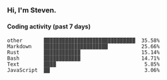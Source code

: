 ### Hi, I'm Steven.

#### Coding activity (past 7 days)
```
other       ▓▓▓▓▓▓▓▓▓▓▓▓▓▓▓▓▓▓▓▓▓▓▓▓▓▓▓▓▓▓  35.58%
Markdown    ▓▓▓▓▓▓▓▓▓▓▓▓▓▓▓▓▓▓▓▓▓           25.66%
Rust        ▓▓▓▓▓▓▓▓▓▓▓▓                    15.14%
Bash        ▓▓▓▓▓▓▓▓▓▓▓▓                    14.71%
Text        ▓▓▓▓                             5.85%
JavaScript  ▓▓                               3.06%
```
